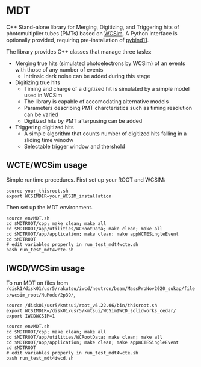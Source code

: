 # MDT
C++ Stand-alone library for Merging, Digitizing, and Triggering hits of photomultiplier tubes (PMTs) based on [WCSim](https://github.com/WCSim/WCSim). A Python interface is optionally provided, requiring pre-installation of [pybind11](https://pybind11.readthedocs.io/en/stable/installing.html).

The library provides C++ classes that manage three tasks:

 - Merging true hits (simulated photoelectrons by WCSim) of an events with those of any number of events
    - Intrinsic dark noise can be added during this stage
 - Digitizing true hits
    - Timing and charge of a digitized hit is simulated by a simple model used in WCSim
    - The library is capable of accomodating alternative models 
    - Parameters describing PMT charcteristics such as timing resolution can be varied
    - Digitized hits by PMT afterpusing can be added
 - Triggering digitized hits
    - A simple algorithm that counts number of digitized hits falling in a sliding time winodw
    - Selectable trigger window and thershold

## WCTE/WCSim usage
Simple runtime procedures. First set up your ROOT and WCSIM:
```
source your_thisroot.sh
export WCSIMDIR=your_WCSIM_installation
```
Then set up the MDT environment.
```
source envMDT.sh
cd $MDTROOT/cpp; make clean; make all
cd $MDTROOT/app/utilities/WCRootData; make clean; make all
cd $MDTROOT/app/application; make clean; make appWCTESingleEvent
cd $MDTROOT
# edit variables properly in run_test_mdt4wcte.sh
bash run_test_mdt4wcte.sh
```

## IWCD/WCSim usage
To run MDT on files from `/disk1/disk01/usr5/rakutsu/iwcd/neutron/beam/MassProNov2020_sukap/files/wcsim_root/NuMode/2p39/`,
```
source /disk01/usr5/kmtsui/root_v6.22.06/bin/thisroot.sh
export WCSIMDIR=/disk01/usr5/kmtsui/WCSimIWCD_solidworks_cedar/
export IWCDWCSIM=1

source envMDT.sh
cd $MDTROOT/cpp; make clean; make all
cd $MDTROOT/app/utilities/WCRootData; make clean; make all
cd $MDTROOT/app/application; make clean; make appWCTESingleEvent
cd $MDTROOT
# edit variables properly in run_test_mdt4wcte.sh
bash run_test_mdt4iwcd.sh
```